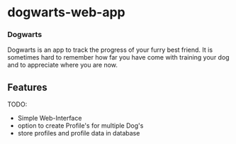 # dogwarts-web-app

### Dogwarts

Dogwarts is an app to track the progress of your furry best friend.
It is sometimes hard to remember how far you have come with training your dog and to appreciate where you are now. 

## Features

TODO: 
- Simple Web-Interface
- option to create Profile's for multiple Dog's
- store profiles and profile data in database
